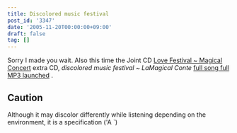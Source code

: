 ```yaml
---
title: Discolored music festival
post_id: '3347'
date: '2005-11-20T00:00:00+09:00'
draft: false
tag: []
---
```


Sorry I made you wait. Also this time the Joint CD [Love Festival ~ Magical Concert](http://marisa.kicks-ass.net/) extra CD, _discolored music festival ~ LaMagical Conte_ [full song full MP3 launched](http://lama.danmaq.com/lamarisa/) .

## Caution

Although it may discolor differently while listening depending on the environment, it is a specification ('A `)
